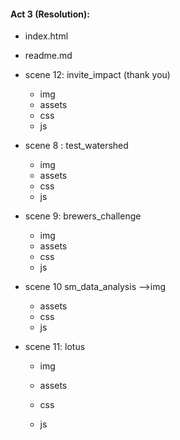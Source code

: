 #### Act 3 (Resolution):

- index.html
- readme.md
- scene 12: invite_impact (thank you)
  - img
  - assets
  - css
  - js


- scene 8 : test_watershed

  - img
  - assets
  - css
  - js

- scene 9: brewers_challenge

  - img
  - assets
  - css
  - js

- scene 10 sm_data_analysis -->img

  - assets
  - css
  - js

- scene 11: lotus

  - img

  - assets

  - css

  - js

    ​